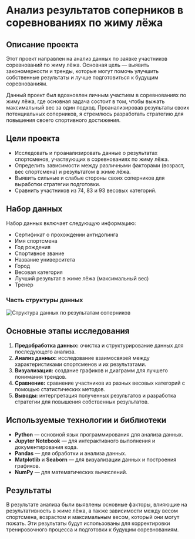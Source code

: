 <h1>Анализ результатов соперников в соревнованиях по жиму лёжа</h1>

<div class="section">
    <h2>Описание проекта</h2>
    <p>Этот проект направлен на анализ данных по заявке участников соревнований по жиму лёжа. Основная цель — выявить закономерности и тренды, которые могут помочь улучшить собственные результаты и лучше подготовиться к будущим соревнованиям.</p>
    <p>Данный проект был вдохновлен личным участием в соревнованиях по жиму лёжа, где основная задача состоит в том, чтобы выжать максимальный вес за один подход. Проанализировав результаты своих потенциальных соперников, я стремлюсь разработать стратегию для повышения своего спортивного достижения.</p>
</div>

<div class="section">
    <h2>Цели проекта</h2>
    <ul>
        <li>Исследовать и проанализировать данные о результатах спортсменов, участвующих в соревнованиях по жиму лёжа.</li>
        <li>Определить зависимости между различными факторами (возраст, вес спортсмена) и результатом в жиме лёжа.</li>
        <li>Выявить сильные и слабые стороны своих соперников для выработки стратегии подготовки.</li>
        <li>Сравнить участников из <span class="highlight">74, 83 и 93</span> весовых категорий.</li>
    </ul>
</div>

<div class="section">
    <h2>Набор данных</h2>
    <p>Набор данных включает следующую информацию:</p>
    <ul>
        <li>Сертификат о прохождении антидопинга</li>
        <li>Имя спортсмена</li>
        <li>Год рождения</li>
        <li>Спортивное звание</li>
        <li>Название университета</li>
        <li>Город</li>
        <li>Весовая категория</li>
        <li>Лучший результат в жиме лёжа (максимальный вес)</li>
        <li>Тренер</li>
    </ul>
</div>

<div class="section image">
    <h3>Часть структуры данных</h3>
    <img src="https://i.postimg.cc/02grfLNn/image.png" alt="Структура данных по результатам соперников">
</div>

<div class="section">
    <h2>Основные этапы исследования</h2>
    <ol>
        <li><strong>Предобработка данных:</strong> очистка и структурирование данных для последующего анализа.</li>
        <li><strong>Анализ данных:</strong> исследование взаимосвязей между характеристиками спортсменов и их результатами.</li>
        <li><strong>Визуализация:</strong> создание графиков и диаграмм для лучшего понимания трендов.</li>
        <li><strong>Сравнение:</strong> сравнение участников из разных весовых категорий с помощью статистических методов.</li>
        <li><strong>Выводы:</strong> интерпретация полученных результатов и разработка стратегии для повышения собственных результатов.</li>
    </ol>
</div>

<div class="section">
    <h2>Используемые технологии и библиотеки</h2>
    <ul>
        <li><strong>Python</strong> — основной язык программирования для анализа данных.</li>
        <li><strong>Jupyter Notebook</strong> — для интерактивного выполнения и документирования кода.</li>
        <li><strong>Pandas</strong> — для обработки и анализа данных.</li>
        <li><strong>Matplotlib</strong> и <strong>Seaborn</strong> — для визуализации данных и построения графиков.</li>
        <li><strong>NumPy</strong> — для математических вычислений.</li>
    </ul>
</div>

<div class="section">
    <h2>Результаты</h2>
    <p>В результате анализа были выявлены основные факторы, влияющие на результативность в жиме лёжа, а также зависимости между весом спортсмена, возрастом и максимальным весом, который они могут пожать. Эти результаты будут использованы для корректировки тренировочного процесса и подготовки к будущим соревнованиям.</p>
</div>

</body>
</html>

